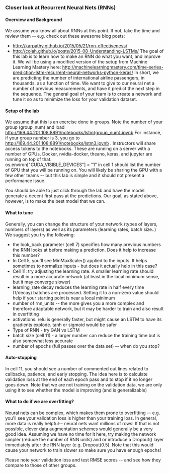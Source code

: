 ### Closer look at Recurrent Neural Nets (RNNs)

#### Overview and Background
We assume you know all about RNNs at this point.  If not, take the time and review them -- e.g. check out these awesome blog posts:
* http://karpathy.github.io/2015/05/21/rnn-effectiveness/
* http://colah.github.io/posts/2015-08-Understanding-LSTMs/
The goal of this lab is to learn how to make an RNN do what you want, and improve it.
We will be using a modified version of the setup from Machine Learning Mastery here: http://machinelearningmastery.com/time-series-prediction-lstm-recurrent-neural-networks-python-keras/
In short, we are predicting the number of international airline passengers, in thousands, as a function of time.  We want to give to our
neural net a number of previous measurements, and have it predict the next step in the sequence.  The general goal of your team is to create
a network and tune it so as to minimize the loss for your validation dataset.

#### Setup of the lab
We assume that this is an exercise done in groups. Note the number of your group (group_num) and load http://169.44.201.108:8891/notebooks/lstm{group_num}.ipynb  For instance, if your 
group number is 3, you go to http://169.44.201.108:8891/notebooks/lstm3.ipynb .  Instructors will share access tokens to the notebooks.  These
are running on a server with a number of GPUs.  Docker, nvidia-docker, theano, keras, and jupyter are running on top of that.  
os.environ["CUDA_VISIBLE_DEVICES"] = "1" in cell 1 should list the number of GPU that you will be running on.  You will likely be sharing
the GPU with a few other teams -- but this lab is simple and it should not present a performance issue.

You should be able to just click through the lab and have the model generate a decent first pass at the predictions. Our goal, as stated above, however,
is to make the best model that we can.

#### What to tune
Generally, you can change the structure of your network (types of layers, numbers of layers) as well as its parameters (learning rates, batch size..)
We suggest you try the following:
* the look_back parameter (cell 7) specifies how many previous numbers the RNN looks at before making a prediction.  Does it help to increase
this number?
* In Cell 5, you'll see MinMaxScaler() applied to the inputs.  It helps sometimes to normalize inputs - but does it actually help in this case?
* Cell 11: try adjusting the learning rate.  A smaller learning rate should result in a more accurate network (at least in the local minimum
sense, but it may converge slower)
* learning_rate decay reduces the learning rate in half every time (1/decay) batches are processed.  Setting it to a non-zero value should help 
if your starting point is near a local minimum 
* number of rnn_units -- the more gives you a more complex and therefore adaptable network, but it may be harder to train and also result in 
overfitting
* activations.  relu is generally faster, but might cause an LSTM to have its gradients explode. tanh or sigmoid would be safer
* Type of RNN - try GAN vs LSTM
* batch size (cell 11) -  a larger number can reduce the training time but is also somewhat less accurate
* number of epochs (full passes over the data set) -- when do you stop?

#### Auto-stopping
In cell 11, you should see a number of commented out lines related to callbacks, patience, and early stopping.  The idea here is to 
calculate validation loss at the end of each epoch pass and to stop if it no longer goes down.  Note that we are not training on the 
validation data, we are only using it to see whether the model is improving (and is generalizable)

#### What to do if we are overfitting?
Neural nets can be complex, which makes them prone to overfitting -- e.g. you'll see your validation loss is higher than your training loss.
In general, more data is really helpful-- neural nets want millions of rows!  If that is not possible, clever data augmentation schemes
would generally be a very good idea.  Assuming we have no time for it here, try making the network simpler (reduce the number of RNN units)
and or introduce a Dropout() layer immediately after the RNN layer (e.g. Dropout(0.5).   Note that this would cause your network to train slower
so make sure you have enough epochs!

Please note your validation loss and test RMSE scores -- and see how they compare to those of other groups. 
